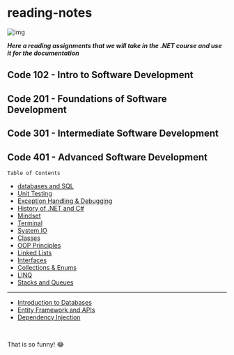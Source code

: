 # reading-notes


![img](https://chudovo.com/wp-content/uploads/2020/05/net_wallp.jpg)

***Here a reading assignments that we will take in the .NET course and use it for the documentation***

## Code 102 - Intro to Software Development


 
## Code 201 - Foundations of Software Development



## Code 301 - Intermediate Software Development



## Code 401 - Advanced Software Development


`Table of Contents`
* [databases and SQL ](SQL.md) 
* [Unit Testing](UnitTesting.md)
* [Exception Handling & Debugging](Debugging.md)
* [History of .NET and C#](C%23.md)
* [Mindset](Mindset.md)
* [Terminal](Terminal.md)
* [System.IO](System.IO.md)
* [Classes](Classes.md)
* [OOP Principles](OOPPrinciples.md)
* [Linked Lists](LinkedLists.md)
* [Interfaces](Interfaces.md)
* [Collections & Enums](Collections.md)
* [LINQ](./LINQ.md)
* [Stacks and Queues](Stacks%26Queues.md)
---
* [Introduction to Databases](./Databases.md)
* [Entity Framework and APIs](EntityFramework.md)
* [Dependency Injection](./DependencyInjection.md)

<br>

That is so funny! :joy:

